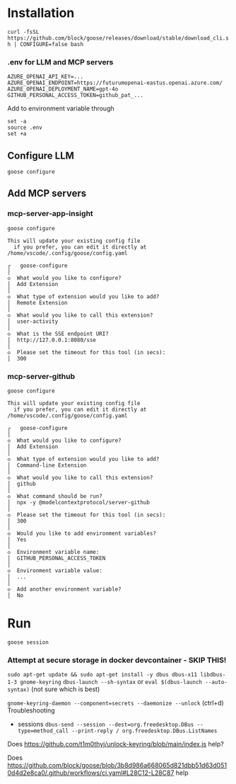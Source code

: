 # Installation

`curl -fsSL https://github.com/block/goose/releases/download/stable/download_cli.sh | CONFIGURE=false bash`


### .env for LLM and MCP servers
```
AZURE_OPENAI_API_KEY=...
AZURE_OPENAI_ENDPOINT=https://futurumopenai-eastus.openai.azure.com/
AZURE_OPENAI_DEPLOYMENT_NAME=gpt-4o
GITHUB_PERSONAL_ACCESS_TOKEN=github_pat_...
```

Add to environment variable through
```
set -a
source .env
set +a
```

## Configure LLM
`goose configure`



## Add MCP servers
### mcp-server-app-insight
`goose configure`

```
This will update your existing config file
  if you prefer, you can edit it directly at /home/vscode/.config/goose/config.yaml

┌   goose-configure 
│
◇  What would you like to configure?
│  Add Extension 
│
◇  What type of extension would you like to add?
│  Remote Extension 
│
◇  What would you like to call this extension?
│  user-activity
│
◇  What is the SSE endpoint URI?
│  http://127.0.0.1:8080/sse
│
◇  Please set the timeout for this tool (in secs):
│  300
```

### mcp-server-github
`goose configure`

```
This will update your existing config file
  if you prefer, you can edit it directly at /home/vscode/.config/goose/config.yaml

┌   goose-configure 
│
◇  What would you like to configure?
│  Add Extension 
│
◇  What type of extension would you like to add?
│  Command-line Extension 
│
◇  What would you like to call this extension?
│  github
│
◇  What command should be run?
│  npx -y @modelcontextprotocol/server-github
│
◇  Please set the timeout for this tool (in secs):
│  300
│
◇  Would you like to add environment variables?
│  Yes 
│
◇  Environment variable name:
│  GITHUB_PERSONAL_ACCESS_TOKEN
│
◇  Environment variable value:
│  ...
│
◇  Add another environment variable?
│  No
```

# Run
`goose session`

### Attempt at secure storage in docker devcontainer - SKIP THIS!
`sudo apt-get update && sudo apt-get install -y dbus dbus-x11 libdbus-1-3 gnome-keyring`
`dbus-launch --sh-syntax` or `eval $(dbus-launch --auto-syntax)` (not sure which is best)

`gnome-keyring-daemon --component=secrets --daemonize --unlock`
(ctrl+d)
Troubleshooting
- sessions
`dbus-send --session --dest=org.freedesktop.DBus --type=method_call --print-reply / org.freedesktop.DBus.ListNames`

Does https://github.com/t1m0thyj/unlock-keyring/blob/main/index.js help?

Does https://github.com/block/goose/blob/3b8d986a668065d821dbb51d63d0510d4d2e8ca0/.github/workflows/ci.yaml#L28C12-L28C87 help
